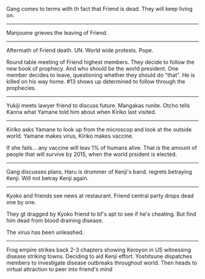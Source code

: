 Gang comes to terms with th fact that Friend is dead. They will keep living on. 

---

Manjoume grieves the leaving of Friend. 

---

Aftermath of Friend death.
UN. 
World wide protests.
Pope. 

Round table meeting of Friend highest members. They decide to follow the new book of prophecy. And who should be the world president.  One member decides to leave, questioning whether they should do "that". He is killed on his way home. #13 shows up determined to follow through the prophecies. 

---
Yukiji meets lawyer friend to discuss future. Mangakas runite. Otcho tells Kanna what Yamane told him about when Kiriko last visited. 

---
Kiriko asks Yamane to look up from the microscop and look at the outside world. Yamane makes virus, Kiriko makes vaccine. 

If she fails... any vaccine will leav 1% of humans alive. That is the amount of people that will survive by 2015, when the world prsident is elected. 

---
Gang discusses plans, Haru is drummer of Kenji's band. regrets betraying Kenji. Will not betray Kenji again. 

---
Kyoko and friends see news at restaurant. Friend central party drops dead one by one. 

They gt dragged by Kyoko friend to bf's apt to see if he's cheating. But find him dead from blood draining disease. 

The virus has been unleashed. 

---
Frog empire strikes back 2-3 chapters showing Keroyon in US witnessing disease striking towns. Deciding to aid Kenji effort. Yoshitsune dispatches members to investigate disease outbreaks throughout world. Then heads to virtual attraction to peer into friend's mind